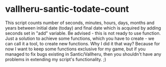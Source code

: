 # vallheru-santic-todate-count
This script counts number of seconds, minutes, hours, days, months and years between initial date (today) and final date which is acquired by adding seconds  set in "add" variable. Be advised - this is not ready to use function. Just a solution to achieve some functions, which you have to create - we can call it a tool, to create new functions. Why I did it that way? Because for now I want to keep some functions exclusive for my game, but if you managed to fix bugs existing in Santic/Vallheru, then you shouldn't have any problems in extending my script's functionality. ;)
